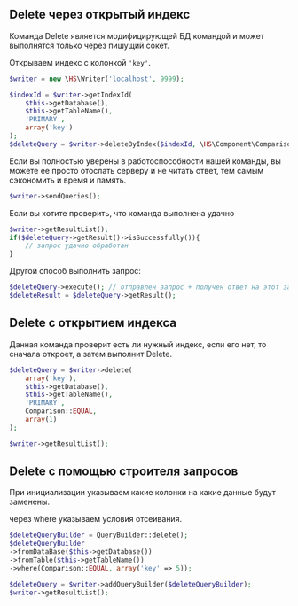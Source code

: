 Delete через открытый индекс
------------
Команда Delete является модифицирующей БД командой и может выполнятся только через пишущий сокет.

Открываем индекс с колонкой `'key'`.
```php
$writer = new \HS\Writer('localhost', 9999);

$indexId = $writer->getIndexId(
    $this->getDatabase(),
    $this->getTableName(),
    'PRIMARY',
    array('key')
);
$deleteQuery = $writer->deleteByIndex($indexId, \HS\Component\Comparison::EQUAL, array(3));
```
Если вы полностью уверены в работоспособности нашей команды, вы можете ее просто отослать серверу и не читать ответ, тем самым сэкономить
и время и память.
```php
$writer->sendQueries();
```
Если вы хотите проверить, что команда выполнена удачно
```php
$writer->getResultList();
if($deleteQuery->getResult()->isSuccessfully()){
    // запрос удачно обработан
}
```

Другой способ выполнить запрос:
```php
$deleteQuery->execute(); // отправлен запрос + получен ответ на этот запрос + все, что было в очереди на отправку
$deleteResult = $deleteQuery->getResult();
```

Delete с открытием индекса
------------
Данная команда проверит есть ли нужный индекс, если его нет, то сначала откроет, а затем выполнит Delete.

```php
$deleteQuery = $writer->delete(
    array('key'),
    $this->getDatabase(),
    $this->getTableName(),
    'PRIMARY',
    Comparison::EQUAL,
    array(1)
);

$writer->getResultList();
```

Delete c помощью строителя запросов
------------
При инициализации указываем какие колонки на какие данные будут заменены.

через where указываем условия отсеивания.
```php
$deleteQueryBuilder = QueryBuilder::delete();
$deleteQueryBuilder
->fromDataBase($this->getDatabase())
->fromTable($this->getTableName())
->where(Comparison::EQUAL, array('key' => 5));

$deleteQuery = $writer->addQueryBuilder($deleteQueryBuilder);
$writer->getResultList();
```